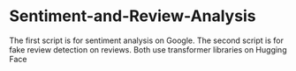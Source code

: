 # Sentiment-and-Review-Analysis
The first script is for sentiment analysis on Google. The second script is for fake review detection on reviews. Both use transformer libraries on Hugging Face
